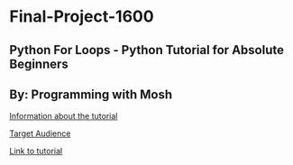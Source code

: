 # Final-Project-1600
## Python For Loops - Python Tutorial for Absolute Beginners
## By: Programming with Mosh

[Information about the tutorial](AboutTutorial.md)

[Target Audience](TargetAudience.md)

[Link to tutorial](https://youtu.be/94UHCEmprCY)
